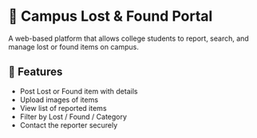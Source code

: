 # 🧳 Campus Lost & Found Portal

A web-based platform that allows college students to report, search, and manage lost or found items on campus.

## 🚀 Features
- Post Lost or Found item with details
- Upload images of items
- View list of reported items
- Filter by Lost / Found / Category
- Contact the reporter securely

